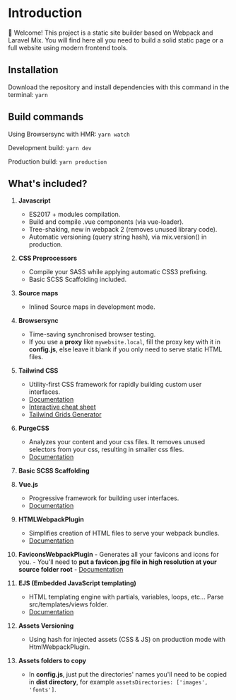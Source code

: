 Introduction
============

👋 Welcome! This project is a static site builder based on Webpack and
Laravel Mix.
 You will find here all you need to build a solid static page or a full
website using modern frontend tools.

Installation
------------

Download the repository and install dependencies with this command in
the terminal:
`yarn`

Build commands
--------------

Using Browsersync with HMR:
`yarn watch`

Development build:
`yarn dev`

Production build:
`yarn production`

What's included?
----------------

1.  **Javascript**
    -   ES2017 + modules compilation.
    -   Build and compile .vue components (via vue-loader).
    -   Tree-shaking, new in webpack 2 (removes unused library code).
    -   Automatic versioning (query string hash), via mix.version() in
        production.

2.  **CSS Preprocessors**
    -   Compile your SASS while applying automatic CSS3 prefixing.
    -   Basic SCSS Scaffolding included.

3.  **Source maps**
    -   Inlined Source maps in development mode.

4.  **Browsersync**
    -   Time-saving synchronised browser testing.
    -   If you use a **proxy** like `mywebsite.local`, fill the proxy key with 
        it in **config.js**, else leave it blank if you only need to serve static HTML files.

5.  **Tailwind CSS**
    -   Utility-first CSS framework for rapidly building custom user
        interfaces.
    -   [Documentation](https://tailwindcss.com/docs/what-is-tailwind)
    -   [Interactive cheat
        sheet](https://nerdcave.com/tailwind-cheat-sheet)
    -   [Tailwind Grids Generator](https://tailwindgrids.com)

6.  **PurgeCSS**
    -   Analyzes your content and your css files. It removes unused
        selectors from your css, resulting in smaller css files.
    -   [Documentation](https://www.purgecss.com/)

7.  **Basic SCSS Scaffolding**
8.  **Vue.js**
    -   Progressive framework for building user interfaces.
    -   [Documentation](https://vuejs.org/v2/guide/)

9.  **HTMLWebpackPlugin**
    -   Simplifies creation of HTML files to serve your webpack bundles.
    -   [Documentation](https://github.com/jantimon/html-webpack-plugin)

10.  **FaviconsWebpackPlugin**
    -   Generates all your favicons and icons for you.
    -   You'll need to **put a favicon.jpg file in high resolution at your source folder root**
    -   [Documentation](https://github.com/jantimon/favicons-webpack-plugin)

11. **EJS (Embedded JavaScript templating)**
    -   HTML templating engine with partials, variables, loops, etc...
        Parse src/templates/views folder.
    -   [Documentation](https://ejs.co)

12. **Assets Versioning**
    -   Using hash for injected assets (CSS & JS) on production mode
        with HtmlWebpackPlugin.

13. **Assets folders to copy**
    -   In **config.js**, just put the directories' names you'll need to be copied in **dist directory**, for example `assetsDirectories: ['images', 'fonts']`.


